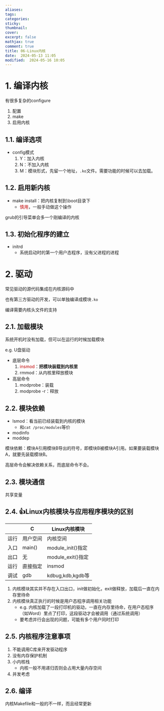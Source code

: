 ```yaml
---
aliases: 
tags: 
categories:
sticky:
thumbnail:
cover: 
excerpt: false
mathjax: true
comment: true
title: 06-Linux内核
date:  2024-05-13 11:05
modified:  2024-05-16 10:05
---
```


# 1. 编译内核

有很多复杂的configure

1. 配置
2. make
3. 启用内核

## 1.1. 编译选项

- config模式
	1. Y：加入内核
	2. N：不加入内核
	3. M：模块形式，先留一个地址，`.ko`文件。需要功能的时候可以去加载。

## 1.2. 启用新内核

- make install：把内核复制到\\boot目录下
	- <font color="#c00000">慎用</font>，一般手动做这个操作

grub的引导菜单会多一个刚编译的内核

## 1.3. 初始化程序的建立

- initrd
	- 系统启动时的第一个用户态程序，没有父进程的进程

# 2. 驱动

常见驱动的源代码集成在内核源码中

也有第三方驱动的开发，可以单独编译成模块`.ko`

编译需要内核头文件的支持

## 2.1. 加载模块

系统开机时没有加载，但可以在运行的时候加载模块

e.g. U盘驱动

- 底层命令
	1. <font color="#c00000">insmod</font>：**把模块装载到内核里**
	2. rmmod：从内核里释放模块
- 高层命令
	1. modprobe：装载
	2. modprobe -r：释放


## 2.2. 模块依赖


- lsmod：看当前已经装载到内核的模块
	- 和`cat /proc/modules`等价
- modinfo
- moddep


模块依赖：模块A引用模块B导出的符号，即模块B被模块A引用。如果要装载模块A，就要先装载模块B。

高层命令会解决依赖关系，而底层命令不会。

## 2.3. 模块通信

共享变量



## 2.4. 👍Linux内核模块与应用程序模块的区别

|     | C      | Linux内核模块       |
| --- | ------ | --------------- |
| 运行  | 用户空间   | 内核空间            |
| 入口  | main() | module_init()指定 |
| 出口  | 无      | module_exit()指定 |
| 运行  | 直接指定   | insmod          |
| 调试  | gdb    | kdbug,kdb,kgdb等 |
1. 内核模块其实并不存在入口出口，init做初始化，exit做释放，加载后一直在内存里待命
2. 内核模块真正执行的时候是用户态程序调用相关功能
	- e.g. 内核加载了一段打印机的驱动，一直在内存里待命，在用户态程序（如Word）里点了打印，这段驱动才会被调用（通过系统调用）
	- 要考虑并行会出现的问题，可能有多个用户同时打印



## 2.5. 内核程序注意事项

1. 不能调用C库来开发驱动程序
2. 没有内存保护机制
3. 小内核栈
	- 内核一般不用递归否则会占用大量内存空间
4. 并发考虑


## 2.6. 编译


内核Makefile和一般的不一样，而且经常更新

